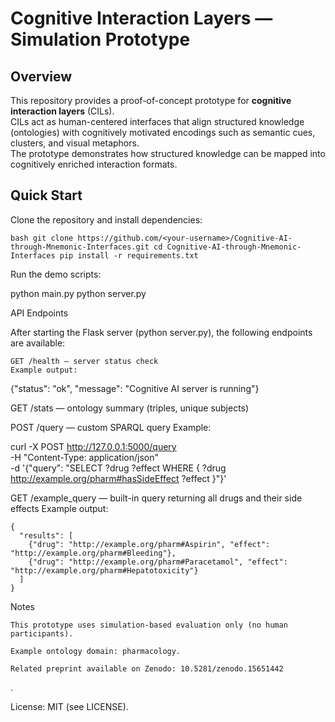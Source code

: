 # Cognitive Interaction Layers — Simulation Prototype

## Overview
This repository provides a proof-of-concept prototype for **cognitive interaction layers** (CILs).  
CILs act as human-centered interfaces that align structured knowledge (ontologies) with cognitively motivated encodings such as semantic cues, clusters, and visual metaphors.  
The prototype demonstrates how structured knowledge can be mapped into cognitively enriched interaction formats.

## Quick Start

Clone the repository and install dependencies:

`bash
git clone https://github.com/<your-username>/Cognitive-AI-through-Mnemonic-Interfaces.git
cd Cognitive-AI-through-Mnemonic-Interfaces
pip install -r requirements.txt`

Run the demo scripts:

python main.py
python server.py

API Endpoints

After starting the Flask server (python server.py), the following endpoints are available:

    GET /health — server status check
    Example output:

{"status": "ok", "message": "Cognitive AI server is running"}

GET /stats — ontology summary (triples, unique subjects)

POST /query — custom SPARQL query
Example:

curl -X POST http://127.0.0.1:5000/query \
     -H "Content-Type: application/json" \
     -d '{"query": "SELECT ?drug ?effect WHERE { ?drug <http://example.org/pharm#hasSideEffect> ?effect }"}'

GET /example_query — built-in query returning all drugs and their side effects
Example output:

    {
      "results": [
        {"drug": "http://example.org/pharm#Aspirin", "effect": "http://example.org/pharm#Bleeding"},
        {"drug": "http://example.org/pharm#Paracetamol", "effect": "http://example.org/pharm#Hepatotoxicity"}
      ]
    }

Notes

    This prototype uses simulation-based evaluation only (no human participants).

    Example ontology domain: pharmacology.

    Related preprint available on Zenodo: 10.5281/zenodo.15651442

.

License: MIT (see LICENSE).

